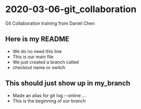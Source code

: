 # 2020-03-06-git_collaboration
Git  Collaboration training from Daniel Chen

## Here is my README
* We do no need this line
* This is our main file
* We just created a branch called <name>
* checkout name or switch <name>

## This should just show up in my_branch
* Made an alias for git log --online ...
* This is the beginning of our branch
